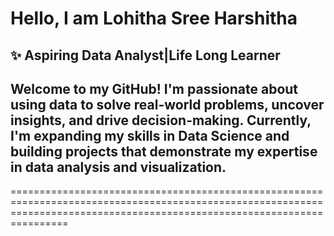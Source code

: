 # Hello, I am Lohitha Sree Harshitha

## ✨ Aspiring Data Analyst|Life Long Learner
## Welcome to my GitHub! I'm passionate about using data to solve real-world problems, uncover insights, and drive decision-making. Currently, I'm expanding my skills in Data Science and building projects that demonstrate my expertise in data analysis and visualization.
============================================================================================================================================================================
